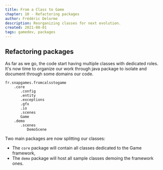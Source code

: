 ```yaml
---
title: From a Class to Game 
chapter: 10 - Refactoring packages 
author: Frédéric Delorme 
description: Reorganizing classes for next evolution. 
created: 2021-08-01 
tags: gamedev, packages
---
```


## Refactoring packages

As far as we go, the code start having multiple classes with dedicated roles.
It's now time to organize our work through java package to isolate and document through some
domains our code.

```
fr.snapgames.fromcalsstogame
    .core
       .config
       .entity
       .exceptions
       .gfx
       .io
       .scenes
       Game
    .demo
       .scenes
          DemoScene 
```

Two main packages are now splitting our classes: 

- The `core` package will contain all classes dedicated to the Game framework,
- The `demo` package will host all sample classes demoing the framework ones.  


